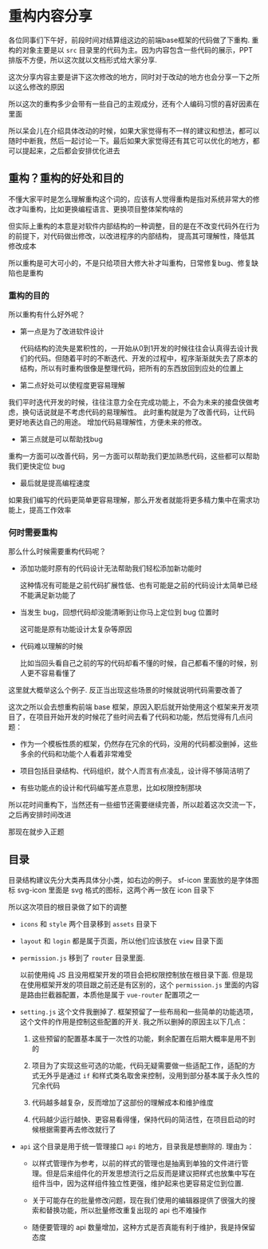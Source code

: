 # 重构内容分享

各位同事们下午好，前段时间对结算组这边的前端base框架的代码做了下重构. 重构的对象主要是以 `src` 目录里的代码为主。因为内容包含一些代码的展示，PPT 排版不方便，所以这次就以文档形式给大家分享. 

这次分享内容主要是讲下这次修改的地方，同时对于改动的地方也会分享一下之所以这么修改的原因

所以这次的重构多少会带有一些自己的主观成分，还有个人编码习惯的喜好因素在里面

所以呆会儿在介绍具体改动的时候，如果大家觉得有不一样的建议和想法，都可以随时中断我，然后一起讨论一下。最后如果大家觉得还有其它可以优化的地方，都可以提起来，之后都会安排优化进去

## 重构？重构的好处和目的

不懂大家平时是怎么理解重构这个词的，应该有人觉得重构是指对系统非常大的修改才叫重构，比如更换编程语言、更换项目整体架构啥的

但实际上重构的本意是对软件内部结构的一种调整，目的是在不改变代码外在行为的前提下，对代码做出修改，以改进程序的内部结构， 提高其可理解性，降低其修改成本

所以重构是可大可小的，不是只给项目大修大补才叫重构，日常修复bug、修复缺陷也是重构

### 重构的目的

所以重构有什么好外呢？

- 第一点是为了改进软件设计

  代码结构的流失是累积性的，一开始从0到1开发的时候往往会认真得去设计我们的代码。但随着平时的不断迭代、开发的过程中，程序渐渐就失去了原本的结构，所以有时重构很像是整理代码，把所有的东西放回到应处的位置上

- 第二点好处可以使程度更容易理解

我们平时迭代开发的时候，往往注意力全在完成功能上，不会为未来的接盘侠做考虑，换句话说就是不考虑代码的易理解性。 此时重构就是为了改善代码，让代码更好地表达自己的用途。 增加代码易理解性，方便未来的修改。

- 第三点就是可以帮助找bug

重构一方面可以改善代码，另一方面可以帮助我们更加熟悉代码，这些都可以帮助我们更快定位 bug

- 最后就是提高编程速度

如果我们编写的代码更简单更容易理解，那么开发者就能将更多精力集中在需求功能上，提高工作效率

### 何时需要重构

那么什么时候需要重构代码呢？

- 添加功能时原有的代码设计无法帮助我们轻松添加新功能时

  这种情况有可能是之前代码扩展性低、也有可能是之前的代码设计太简单已经不能满足新功能了

- 当发生 bug，回想代码却没能清晰到让你马上定位到 bug 位置时

  这可能是原有功能设计太复杂等原因

- 代码难以理解的时候

  比如当回头看自己之前的写的代码却看不懂的时候，自己都看不懂的时候，别人更不容易看懂了

这里就大概举这么个例子. 反正当出现这些场景的时候就说明代码需要改善了 


这次之所以会去想重构前端 base 框架，原因入职后就开始使用这个框架来开发项目了，在项目开始开发的时候花了些时间去看了代码和功能，然后觉得有几点问题：

- 作为一个模板性质的框架，仍然存在冗余的代码，没用的代码都没删掉，这些多余的代码和功能个人看着非常难受

- 项目包括目录结构、代码组织，就个人而言有点凌乱，设计得不够简洁明了

- 有些功能点的设计和代码编写差点意思，比如权限控制那块

所以花时间重构下，当然还有一些细节还需要继续完善，所以趁着这次交流一下，之后再安排时间改进

那现在就步入正题

## 目录

目录结构建议先分大类再具体分小类，如右边的例子。 sf-icon 里面放的是字体图标 svg-icon 里面是 svg 格式的图标，这两个再一放在 icon 目录下

所以这次项目的根目录做了如下的调整

- `icons` 和 `style` 两个目录移到 `assets` 目录下

- `layout` 和 `login` 都是属于页面，所以他们应该放在 `view` 目录下面

- `permission.js` 移到了 `router` 目录里面.

  以前使用纯 JS 且没用框架开发的项目会把权限控制放在根目录下面. 但是现在使用框架开发的项目跟之前还是有区别的，这个 `permission.js` 里面的内容是路由拦截器配置，本质他是属于 `vue-router` 配置项之一

- `setting.js`  这个文件我删掉了. 框架预留了一些布局和一些简单的功能选项，这个文件的作用是控制这些配置的开关.  我之所以删掉的原因主以下几点：

    1. 这些预留的配置基本属于一次性的功能，剩余配置在后期大概率是用不到的

    2. 项目为了实现这些可选的功能，代码无疑需要做一些适配工作，适配的方式无外乎是通过 `if` 和样式类名取舍来控制，没用到部分基本属于永久性的冗余代码

    3. 代码越多越复杂，反而增加了这部份的理解成本和维护维度

    3. 代码越少运行越快、更容易看得懂，保持代码的简洁性，在项目启动的时候根据需要再去修改就行了

- `api` 这个目录是用于统一管理接口 `api` 的地方，目录我是想删除的. 理由为：

    - 以样式管理作为参考，以前的样式的管理也是抽离到单独的文件进行管理。但是后来组件化的开发思想流行之后反而是建议把样式也放集中写在组件当中，因为这样组件独立性更强，维护起来也更容易定位到位置.

    - 关于可能存在的批量修改问题，现在我们使用的编辑器提供了很强大的搜索和替换功能，所以批量修改重复出现的 api 也不难操作

    - 随便要管理的 api 数量增加，这种方式是否真能有利于维护，我是持保留态度